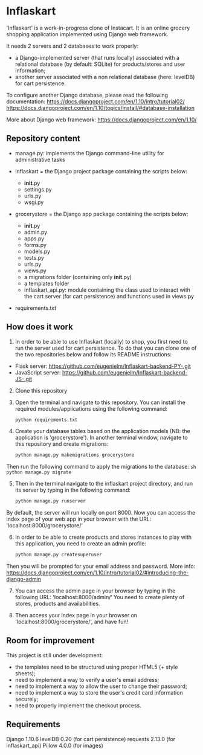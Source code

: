 Inflaskart
==========

'Inflaskart' is a work-in-progress clone of Instacart. It is an online grocery
shopping application implemented using Django web framework.

It needs 2 servers and 2 databases to work properly:
- a Django-implemented server (that runs locally) associated with a relational
database (by default: SQLite) for products/stores and user information;
- another server associated with a non relational database (here: levelDB) for
cart persistence.

To configure another Django database, please read the following documentation:
https://docs.djangoproject.com/en/1.10/intro/tutorial02/
https://docs.djangoproject.com/en/1.10/topics/install/#database-installation


More about Django web framework: https://docs.djangoproject.com/en/1.10/


Repository content
------------------
+ manage.py: implements the Django command-line utility for administrative tasks

+ inflaskart = the Django project package containing the scripts below:
    - __init__.py
    - settings.py
    - urls.py
    - wsgi.py

+ grocerystore = the Django app package containing the scripts below:
    - __init__.py
    - admin.py
    - apps.py
    - forms.py
    - models.py
    - tests.py
    - urls.py
    - views.py
    - a migrations folder (containing only __init__.py)
    - a templates folder
    - inflaskart_api.py: module containing the class used to interact with the
    cart server (for cart persistence) and functions used in views.py

+ requirements.txt


How does it work
----------------
1. In order to be able to use Inflaskart (locally) to shop, you first need to
run the server used for cart persistence.
To do that you can clone one of the two repositories below and follow its README
instructions:
- Flask server: https://github.com/eugenielm/Inflaskart-backend-PY-.git
- JavaScript server: https://github.com/eugenielm/Inflaskart-backend-JS-.git

2. Clone this repository

3. Open the terminal and navigate to this repository. You can install the required
modules/applications using the following command:
    ```sh
    python requirements.txt
    ```

4. Create your database tables based on the application models (NB: the application
is 'grocerystore').
In another terminal window, navigate to this repository and create migrations:
    ```sh
    python manage.py makemigrations grocerystore
    ```
Then run the following command to apply the migrations to the database:
    ```sh
    python manage.py migrate
    ```

5. Then in the terminal navigate to the inflaskart project directory, and run
its server by typing in the following command:
    ```sh
    python manage.py runserver
    ```
By default, the server will run locally on port 8000.
Now you can access the index page of your web app in your browser with the URL:
'localhost:8000/grocerystore/‘

6. In order to be able to create products and stores instances to play with this
application, you need to create an admin profile:
    ```sh
    python manage.py createsuperuser
    ```
Then you will be prompted for your email address and password.
More info: https://docs.djangoproject.com/en/1.10/intro/tutorial02/#introducing-the-django-admin

7. You can access the admin page in your browser by typing in the following URL:
'localhost:8000/admin/‘
You need to create plenty of stores, products and availabilities.

8. Then access your index page in your browser on 'localhost:8000/grocerystore/‘,
and have fun!


Room for improvement
--------------------
This project is still under development:
- the templates need to be structured using proper HTML5 (+ style sheets);
- need to implement a way to verify a user's email address;
- need to implement a way to allow the user to change their password;
- need to implement a way to store the user's credit card information securely;
- need to properly implement the checkout process.


Requirements
------------
Django 1.10.6
levelDB 0.20 (for cart persistence)
requests 2.13.0 (for inflaskart_api)
Pillow 4.0.0 (for images)
